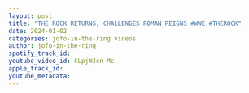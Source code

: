 ```yaml
---
layout: post
title: "THE ROCK RETURNS, CHALLENGES ROMAN REIGNS #WWE #THEROCK"
date: 2024-01-02
categories: jofo-in-the-ring videos
author: jofo-in-the-ring
spotify_track_id: 
youtube_video_id: CLpjWJcn-Mc
apple_track_id: 
youtube_metadata: 
---
```

